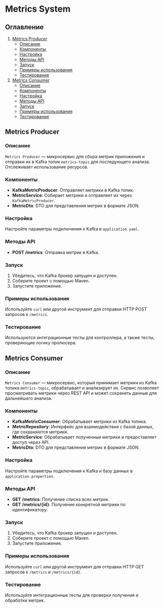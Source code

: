# Metrics System

## Оглавление

1. [Metrics Producer](#metrics-producer)
   - [Описание](#описание)
   - [Компоненты](#компоненты)
   - [Настройка](#настройка)
   - [Методы API](#методы-api)
   - [Запуск](#запуск)
   - [Примеры использования](#примеры-использования)
   - [Тестирование](#тестирование)
2. [Metrics Consumer](#metrics-consumer)
   - [Описание](#описание-1)
   - [Компоненты](#компоненты-1)
   - [Настройка](#настройка-1)
   - [Методы API](#методы-api-1)
   - [Запуск](#запуск-1)
   - [Примеры использования](#примеры-использования-1)
   - [Тестирование](#тестирование-1)

## Metrics Producer

### Описание

`Metrics Producer` — микросервис для сбора метрик приложения и отправки их в Kafka топик `metrics-topic` для последующего анализа. Отслеживает использование ресурсов.

### Компоненты

- **KafkaMetricProducer**: Отправляет метрики в Kafka топик.
- **MetricService**: Собирает метрики и отправляет их через `KafkaMetricProducer`.
- **MetricDto**: DTO для представления метрик в формате JSON.

### Настройка

Настройте параметры подключения к Kafka в `application.yaml`.

### Методы API

- **POST /metrics**: Отправка метрик в Kafka.

### Запуск

1. Убедитесь, что Kafka брокер запущен и доступен.
2. Соберите проект с помощью Maven.
3. Запустите приложение.

### Примеры использования

Используйте `curl` или другой инструмент для отправки HTTP POST запросов к `/metrics`.

### Тестирование

Используются интеграционные тесты для контроллера, а также тесты, проверяющие логику пролюсера.

## Metrics Consumer

### Описание

`Metrics Consumer` — микросервис, который принимает метрики из Kafka топика `metrics-topic`, обрабатывает и анализирует их. Сервис позволяет просматривать метрики через REST API и может сохранять данные для дальнейшего анализа.

### Компоненты

- **KafkaMetricConsumer**: Обрабатывает метрики из Kafka топика.
- **MetricRepository**: Интерфейс для взаимодействия с базой данных, где сохраняются метрики.
- **MetricService**: Обрабатывает полученные метрики и предоставляет доступ через API.
- **MetricDto**: DTO для представления метрик в формате JSON.

### Настройка

Настройте параметры подключения к Kafka и базу данных в `application.properties`.

### Методы API

- **GET /metrics**: Получение списка всех метрик.
- **GET /metrics/{id}**: Получение конкретной метрики по идентификатору.

### Запуск

1. Убедитесь, что Kafka брокер запущен и доступен.
2. Соберите проект с помощью Maven.
3. Запустите приложение.

### Примеры использования

Используйте `curl` или другой инструмент для отправки HTTP GET запросов к `/metrics` и `/metrics/{id}`.

### Тестирование

Используйте интеграционные тесты для проверки получения и обработки метрик.
